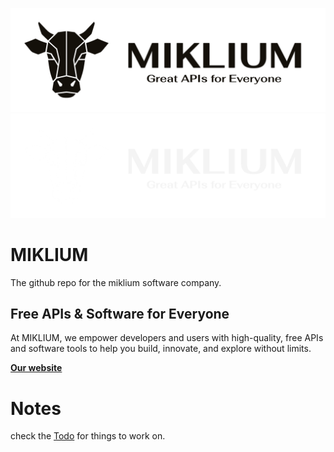 ![](https://raw.githubusercontent.com/MIKLIUM/MIKLIUM/refs/heads/main/images/Logo_Header_Dark.png#gh-light-mode-only)
![](https://raw.githubusercontent.com/MIKLIUM/MIKLIUM/refs/heads/main/images/Logo_Header.png#gh-dark-mode-only)



# MIKLIUM

The github repo for the miklium software company.

## Free APIs & Software for Everyone

At MIKLIUM, we empower developers and users with high-quality, free APIs and software tools to help you build, innovate, and explore without limits.

**[Our website](https://miklium.github.io/MIKLIUM/)**

# Notes

check the [Todo](TODO.md) for things to work on.
